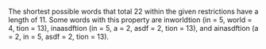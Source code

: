 The shortest possible words that total 22 within the given restrictions have a length of 11. Some words with this property are inworldtion (in = 5, world = 4, tion = 13), inaasdftion (in = 5, a = 2, asdf = 2, tion = 13), and ainasdftion (a = 2, in = 5, asdf = 2, tion = 13).